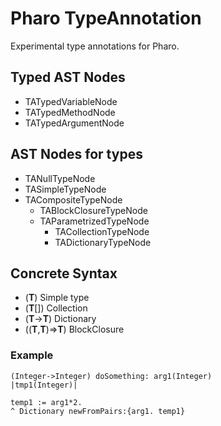 # Pharo TypeAnnotation

Experimental type annotations for Pharo.


## Typed AST Nodes

  * TATypedVariableNode
  * TATypedMethodNode
  * TATypedArgumentNode
  
## AST Nodes for types

  * TANullTypeNode
  * TASimpleTypeNode
  * TACompositeTypeNode
    * TABlockClosureTypeNode
    * TAParametrizedTypeNode
      * TACollectionTypeNode
      * TADictionaryTypeNode
  
## Concrete Syntax

  * (__T__)					        Simple type
  * (__T__[]) 				        Collection
  * (__T__->__T__)			    Dictionary
  * ((__T__,__T__)=>__T__)	BlockClosure

### Example

```smalltalk
(Integer->Integer) doSomething: arg1(Integer)
|tmp1(Integer)|

temp1 := arg1*2.
^ Dictionary newFromPairs:{arg1. temp1}
```
